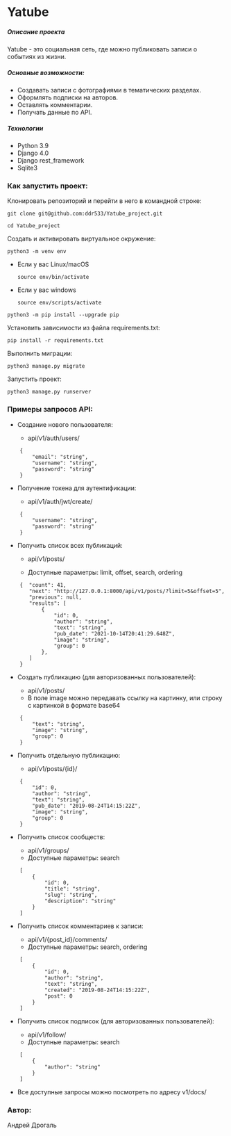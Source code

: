 # Yatube  
##### Описание проекта 
Yatube - это социальная сеть, где можно публиковать записи о
событиях из жизни. 
##### Основные возможности:
* Создавать записи с фотографиями в тематических разделах.
* Оформлять подписки на авторов.
* Оставлять комментарии.
* Получать данные по API.
##### Технологии 
  
 - Python 3.9   
 - Django 4.0
 - Django rest_framework
 - Sqlite3
  
### Как запустить проект:

Клонировать репозиторий и перейти в него в командной строке:

```
git clone git@github.com:ddr533/Yatube_project.git
```

```
cd Yatube_project
```

Cоздать и активировать виртуальное окружение:

```
python3 -m venv env
```

* Если у вас Linux/macOS

    ```
    source env/bin/activate
    ```

* Если у вас windows

    ```
    source env/scripts/activate
    ```

```
python3 -m pip install --upgrade pip
```

Установить зависимости из файла requirements.txt:

```
pip install -r requirements.txt
```

Выполнить миграции:

```
python3 manage.py migrate
```

Запустить проект:

```
python3 manage.py runserver
```

### Примеры запросов API:
* Создание нового пользователя:
  
  - api/v1/auth/users/
```
    {
        "email": "string",
        "username": "string",
        "password": "string"
    }

``` 
* Получение токена для аутентификации: 

  - api/v1/auth/jwt/create/
```
    {
        "username": "string",
        "password": "string"
    }

``` 
* Получить список всех публикаций: 

  - api/v1/posts/

  - Доступные параметры: limit, offset, search, ordering
```
    {  "count": 41,
       "next": "http://127.0.0.1:8000/api/v1/posts/?limit=5&offset=5",
       "previous": null,
       "results": [
           {
               "id": 0,
               "author": "string",
               "text": "string",
               "pub_date": "2021-10-14T20:41:29.648Z",
               "image": "string",
               "group": 0
           },
       ]    
    }

```
* Создать публикацию (для авторизованных пользователей): 

  - api/v1/posts/
  - В поле image можно передавать ссылку на картинку, или строку с картинкой
  в формате base64 

```
    {
        "text": "string",
        "image": "string",
        "group": 0
    }    

```
* Получить отдельную публикацию: 

  - api/v1/posts/{id}/

```
    {
        "id": 0,
        "author": "string",
        "text": "string",
        "pub_date": "2019-08-24T14:15:22Z",
        "image": "string",
        "group": 0
    }    

```
* Получить список сообществ: 

  - api/v1/groups/
  - Доступные параметры: search

```
    [
        {
            "id": 0,
            "title": "string",
            "slug": "string",
            "description": "string"
        }
    ]   

```
* Получить список комментариев к записи: 

  - api/v1/{post_id}/comments/
  - Доступные параметры: search, ordering

```
    [
        {
            "id": 0,
            "author": "string",
            "text": "string",
            "created": "2019-08-24T14:15:22Z",
            "post": 0
        }
    ]  

```
* Получить список подписок (для авторизованных пользователей): 

  - api/v1/follow/
  - Доступные параметры: search

```
    [
        {
            "author": "string"
        }
    ] 

```
* Все доступные запросы можно посмотреть по адресу v1/docs/

### Автор:
Андрей Дрогаль
